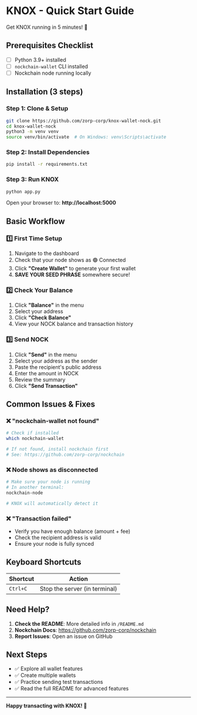 # KNOX - Quick Start Guide

Get KNOX running in 5 minutes! 🚀

## Prerequisites Checklist

- [ ] Python 3.9+ installed
- [ ] `nockchain-wallet` CLI installed
- [ ] Nockchain node running locally

## Installation (3 steps)

### Step 1: Clone & Setup

```bash
git clone https://github.com/zorp-corp/knox-wallet-nock.git
cd knox-wallet-nock
python3 -m venv venv
source venv/bin/activate  # On Windows: venv\Scripts\activate
```

### Step 2: Install Dependencies

```bash
pip install -r requirements.txt
```

### Step 3: Run KNOX

```bash
python app.py
```

Open your browser to: **http://localhost:5000**

## Basic Workflow

### 1️⃣ First Time Setup

1. Navigate to the dashboard
2. Check that your node shows as 🟢 Connected
3. Click **"Create Wallet"** to generate your first wallet
4. **SAVE YOUR SEED PHRASE** somewhere secure!

### 2️⃣ Check Your Balance

1. Click **"Balance"** in the menu
2. Select your address
3. Click **"Check Balance"**
4. View your NOCK balance and transaction history

### 3️⃣ Send NOCK

1. Click **"Send"** in the menu
2. Select your address as the sender
3. Paste the recipient's public address
4. Enter the amount in NOCK
5. Review the summary
6. Click **"Send Transaction"**

## Common Issues & Fixes

### ❌ "nockchain-wallet not found"

```bash
# Check if installed
which nockchain-wallet

# If not found, install nockchain first
# See: https://github.com/zorp-corp/nockchain
```

### ❌ Node shows as disconnected

```bash
# Make sure your node is running
# In another terminal:
nockchain-node

# KNOX will automatically detect it
```

### ❌ "Transaction failed"

- Verify you have enough balance (amount + fee)
- Check the recipient address is valid
- Ensure your node is fully synced

## Keyboard Shortcuts

| Shortcut | Action |
|----------|--------|
| `Ctrl+C` | Stop the server (in terminal) |

## Need Help?

1. **Check the README**: More detailed info in `/README.md`
2. **Nockchain Docs**: https://github.com/zorp-corp/nockchain
3. **Report Issues**: Open an issue on GitHub

## Next Steps

- ✅ Explore all wallet features
- ✅ Create multiple wallets
- ✅ Practice sending test transactions
- ✅ Read the full README for advanced features

---

**Happy transacting with KNOX! 🔐**
